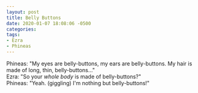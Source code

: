 ```yaml
---
layout: post
title: Belly Buttons
date: 2020-01-07 18:08:06 -0500
categories:
tags:
- Ezra
- Phineas
---
```


Phineas: "My eyes are belly-buttons, my ears are belly-buttons. My hair is made of long, thin, belly-buttons..."<br/>
Ezra: "So your <i>whole body</i> is made of belly-buttons?"<br/>
Phineas: "Yeah. (giggling) I'm nothing but belly-buttons!"<br/>

